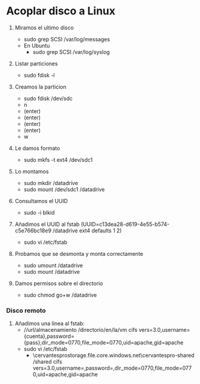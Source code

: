 # Acoplar disco a Linux

1. Miramos el ultimo disco
   - sudo grep SCSI /var/log/messages
   - En Ubuntu
     - sudo grep SCSI /var/log/syslog

2. Listar particiones
   - sudo fdisk -l

3. Creamos la particion
   - sudo fdisk /dev/sdc
   - n
   - (enter)
   - (enter)
   - (enter)
   - (enter)   
   - w

4. Le damos formato
   - sudo mkfs -t ext4 /dev/sdc1

5. Lo montamos
   - sudo mkdir /datadrive
   - sudo mount /dev/sdc1 /datadrive

6. Consultamos el UUID
   - sudo -i blkid

7. Añadimos el UUID al fstab (UUID=c13dea28-d619-4e55-b574-c5e766bc18e9 /datadrive              ext4    defaults        1 2)
   - sudo vi /etc/fstab

8. Probamos que se desmonta y monta correctamente
   - sudo umount /datadrive
   - sudo mount /datadrive

9. Damos permisos sobre el directorio
   - sudo chmod go+w /datadrive


### Disco remoto
1. Añadimos una línea al fstab:
   - //url/almacenamiento /directorio/en/la/vm cifs vers=3.0,username={cuenta},password={pass},dir_mode=0770,file_mode=0770,uid=apache,gid=apache
   - sudo vi /etc/fstab
      - \\cervantesprostorage.file.core.windows.net\cervantespro-shared  /shared cifs vers=3.0,username=,password=,dir_mode=0770,file_mode=0770,uid=apache,gid=apache
